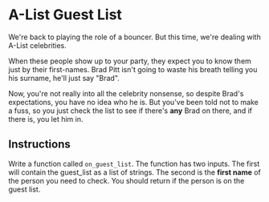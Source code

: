 # A-List Guest List

We're back to playing the role of a bouncer.
But this time, we're dealing with A-List celebrities.

When these people show up to your party, they expect you to know them just by their first-names.
Brad Pitt isn't going to waste his breath telling you his surname, he'll just say "Brad".

Now, you're not really into all the celebrity nonsense, so despite Brad's expectations, you have no idea who he is.
But you've been told not to make a fuss, so you just check the list to see if there's **any** Brad on there, and if there is, you let him in.

## Instructions

Write a function called `on_guest_list`.
The function has two inputs.
The first will contain the guest_list as a list of strings.
The second is the **first name** of the person you need to check.
You should return if the person is on the guest list.
